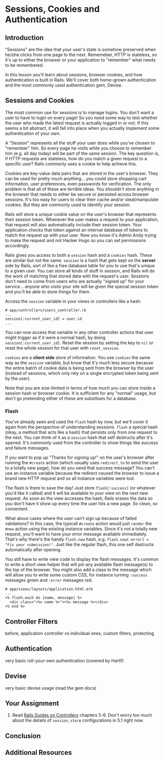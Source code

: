 # Sessions, Cookies and Authentication

## Introduction

"Sessions" are the idea that your user's state is somehow preserved when he/she clicks from one page to the next.  Rememeber, HTTP is stateless, so it's up to either the browser or your application to "remember" what needs to be remembered.  

In this lesson you'll learn about sessions, browser cookies, and how authentication is built in Rails.  We'll cover both home-grown authentication and the most commonly used authentication gem, Devise.

## Sessions and Cookies

The most common use for sessions is to manage logins.  You don't want a user to have to login on every page!  So you need some way to test whether the user who made the latest request is actually logged in or not.  If this seems a bit abstract, it will fall into place when you actually implement some authentication of your own.

A "Session" represents all the stuff your user does while you've chosen to "remember" him.  So every page he visits while you choose to remember him (e.g. all day today) will be part of the same session.  The key question is, if HTTP requests are stateless, how do you match a given request to a specific user?  Rails commonly uses a cookie to help achieve this.

Cookies are key-value data pairs that are stored in the user's browser.  They can be used for pretty much anything... you could store shopping cart information, user preferences, even passwords for verification.  The only problem is that all of these are terrible ideas.  You shouldn't store anything in the browser that needs to either be secure or persisted across browser sessions.  It's too easy for users to clear their cache and/or steal/manipulate cookies.  But they are commonly used to identify your session.

Rails will store a unique cookie value on the user's browser that represents their session token.  Whenever the user makes a request to your application, that request will also automatically include their session token.  Your application checks that token against an internal database of tokens to match the request up with your user.  Now you know it's Admin Andy trying to make the request and not Hacker Hugo so you can set permissions accordingly.

Rails gives you access to both a `session` hash and a `cookies` hash.  These are similar but not the same.  `session` is a hash that gets kept on the **server** side by Rails, sort of like a free database table for you to use that's unique to a given user.  You can store all kinds of stuff in session, and Rails will do the work of matching that stored data with the request's user.  Sessions don't need to come from users who are actually "signed up" for your service... anyone who visits your site will be given the special session token and you'll be able to store things for them.  

Access the `session` variable in your views or controllers like a hash:

    # app/controllers/users_controller.rb
    ...
    session[:current_user_id] = user.id
    ...

You can now access that variable in any other controller actions that user might trigger as if it were a normal hash, by doing `session[:current_user_id]`.  Reset the session by setting the key to `nil` or reset the whole session for that user with `reset_session`.  

`cookies` are a **client side** store of information.  You use `cookies` the same way as the `session` variable, but know that it's much less secure because the entire batch of cookie data is being sent from the browser by the user (instead of sessions, which only rely on a single encrypted token being sent by the user).

Note that you are size-limited in terms of how much you can store inside a session hash or browser cookie.  It is sufficient for any "normal" usage, but don't go pretending either of these are substitues for a database.

### Flash

You've already seen and used the `flash` hash by now, but we'll cover it again from the perspective of understanding sessions.  `flash` a special hash (okay, a method that acts like a hash) that persists only from one request to the next.  You can think of it as a `session` hash that self destructs after it's opened.  It's commonly used from the controller to show things like success and failure messages.  

If you want to pop up "Thanks for signing up!" on the user's browser after running the `#create` action (which usually uses `redirect_to` to send the user to a totally new page), how do you send that success message?  You can't use an instance variable because the redirect caused the browser to issue a brand new HTTP request and so all instance variables were lost.  

The flash is there to save the day!  Just store `flash[:success]` (or whatever you'd like it called) and it will be available to your view on the next new request.  As soon as the view accesses the hash, Rails erases the data so you don't have it show up every time the user hits a new page.  So clean, so convenient.

What about cases where the user can't sign up because of failed validations?  In this case, the typicall `#create` action would just `render` the `#new` action using the existing instance variables.  Since it's not a totally new request, you'll want to have your error message available immediately.  That's why there's the handy `flash.now` hash, e.g. `flash.now[:error] = "Fix your submission!"`.  Just like the regular flash, this one self destructs automatically after opening.

You still have to write view code to display the flash messages.  It's common to write a short view helper that will pin any available flash message(s) to the top of the browser.  You might also add a class to the message which will allow you to write some custom CSS, for instance turning `:success` messages green and `:error` messages red.

    # app/views/layouts/application.html.erb
    ...
    <% flash.each do |name, message| %>
      <div class="<%= name %>"><%= message %></div>
    <% end %>

## Controller Filters

before, application controller vs individual ones, custom filters, protecting

## Authentication

very basic roll-your-own authentication (covered by Hartl!)

## Devise

very basic devise usage (read the gem docs)

## Your Assignment

1. Read [Rails Guides on Controllers](http://guides.rubyonrails.org/action_controller_overview.html) chapters 5-6.  Don't worry too much about the details of `session_store` configurations in 5.1 right now.

## Conclusion

## Additional Resources